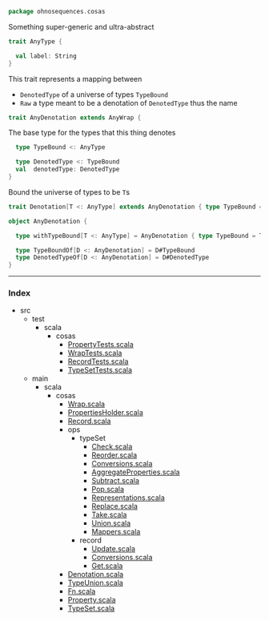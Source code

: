 
```scala
package ohnosequences.cosas
```

Something super-generic and ultra-abstract

```scala
trait AnyType {

  val label: String
}
```


This trait represents a mapping between 

- `DenotedType` of a universe of types `TypeBound`
- `Raw` a type meant to be a denotation of `DenotedType` thus the name


```scala
trait AnyDenotation extends AnyWrap {
```

The base type for the types that this thing denotes

```scala
  type TypeBound <: AnyType

  type DenotedType <: TypeBound
  val  denotedType: DenotedType
}
```


Bound the universe of types to be `T`s


```scala
trait Denotation[T <: AnyType] extends AnyDenotation { type TypeBound = T }

object AnyDenotation {

  type withTypeBound[T <: AnyType] = AnyDenotation { type TypeBound = T }

  type TypeBoundOf[D <: AnyDenotation] = D#TypeBound
  type DenotedTypeOf[D <: AnyDenotation] = D#DenotedType
}

```


------

### Index

+ src
  + test
    + scala
      + cosas
        + [PropertyTests.scala][test/scala/cosas/PropertyTests.scala]
        + [WrapTests.scala][test/scala/cosas/WrapTests.scala]
        + [RecordTests.scala][test/scala/cosas/RecordTests.scala]
        + [TypeSetTests.scala][test/scala/cosas/TypeSetTests.scala]
  + main
    + scala
      + cosas
        + [Wrap.scala][main/scala/cosas/Wrap.scala]
        + [PropertiesHolder.scala][main/scala/cosas/PropertiesHolder.scala]
        + [Record.scala][main/scala/cosas/Record.scala]
        + ops
          + typeSet
            + [Check.scala][main/scala/cosas/ops/typeSet/Check.scala]
            + [Reorder.scala][main/scala/cosas/ops/typeSet/Reorder.scala]
            + [Conversions.scala][main/scala/cosas/ops/typeSet/Conversions.scala]
            + [AggregateProperties.scala][main/scala/cosas/ops/typeSet/AggregateProperties.scala]
            + [Subtract.scala][main/scala/cosas/ops/typeSet/Subtract.scala]
            + [Pop.scala][main/scala/cosas/ops/typeSet/Pop.scala]
            + [Representations.scala][main/scala/cosas/ops/typeSet/Representations.scala]
            + [Replace.scala][main/scala/cosas/ops/typeSet/Replace.scala]
            + [Take.scala][main/scala/cosas/ops/typeSet/Take.scala]
            + [Union.scala][main/scala/cosas/ops/typeSet/Union.scala]
            + [Mappers.scala][main/scala/cosas/ops/typeSet/Mappers.scala]
          + record
            + [Update.scala][main/scala/cosas/ops/record/Update.scala]
            + [Conversions.scala][main/scala/cosas/ops/record/Conversions.scala]
            + [Get.scala][main/scala/cosas/ops/record/Get.scala]
        + [Denotation.scala][main/scala/cosas/Denotation.scala]
        + [TypeUnion.scala][main/scala/cosas/TypeUnion.scala]
        + [Fn.scala][main/scala/cosas/Fn.scala]
        + [Property.scala][main/scala/cosas/Property.scala]
        + [TypeSet.scala][main/scala/cosas/TypeSet.scala]

[test/scala/cosas/PropertyTests.scala]: ../../../test/scala/cosas/PropertyTests.scala.md
[test/scala/cosas/WrapTests.scala]: ../../../test/scala/cosas/WrapTests.scala.md
[test/scala/cosas/RecordTests.scala]: ../../../test/scala/cosas/RecordTests.scala.md
[test/scala/cosas/TypeSetTests.scala]: ../../../test/scala/cosas/TypeSetTests.scala.md
[main/scala/cosas/Wrap.scala]: Wrap.scala.md
[main/scala/cosas/PropertiesHolder.scala]: PropertiesHolder.scala.md
[main/scala/cosas/Record.scala]: Record.scala.md
[main/scala/cosas/ops/typeSet/Check.scala]: ops/typeSet/Check.scala.md
[main/scala/cosas/ops/typeSet/Reorder.scala]: ops/typeSet/Reorder.scala.md
[main/scala/cosas/ops/typeSet/Conversions.scala]: ops/typeSet/Conversions.scala.md
[main/scala/cosas/ops/typeSet/AggregateProperties.scala]: ops/typeSet/AggregateProperties.scala.md
[main/scala/cosas/ops/typeSet/Subtract.scala]: ops/typeSet/Subtract.scala.md
[main/scala/cosas/ops/typeSet/Pop.scala]: ops/typeSet/Pop.scala.md
[main/scala/cosas/ops/typeSet/Representations.scala]: ops/typeSet/Representations.scala.md
[main/scala/cosas/ops/typeSet/Replace.scala]: ops/typeSet/Replace.scala.md
[main/scala/cosas/ops/typeSet/Take.scala]: ops/typeSet/Take.scala.md
[main/scala/cosas/ops/typeSet/Union.scala]: ops/typeSet/Union.scala.md
[main/scala/cosas/ops/typeSet/Mappers.scala]: ops/typeSet/Mappers.scala.md
[main/scala/cosas/ops/record/Update.scala]: ops/record/Update.scala.md
[main/scala/cosas/ops/record/Conversions.scala]: ops/record/Conversions.scala.md
[main/scala/cosas/ops/record/Get.scala]: ops/record/Get.scala.md
[main/scala/cosas/Denotation.scala]: Denotation.scala.md
[main/scala/cosas/TypeUnion.scala]: TypeUnion.scala.md
[main/scala/cosas/Fn.scala]: Fn.scala.md
[main/scala/cosas/Property.scala]: Property.scala.md
[main/scala/cosas/TypeSet.scala]: TypeSet.scala.md